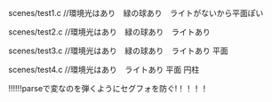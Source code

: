 
scenes/test1.c
//環境光はあり　緑の球あり　ライトがないから平面ぽい　

scenes/test2.c
//環境光はあり　緑の球あり　ライトあり

scenes/test3.c
//環境光はあり　緑の球あり　ライトあり 平面

scenes/test4.c
//環境光はあり　ライトあり 平面 円柱

!!!!!!parseで変なのを弾くようにセグフォを防ぐ!！！！！
